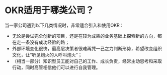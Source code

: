 # OKR适用于哪类公司？

当一家公司遇到以下几类情况时，非常适合引入和使用OKR：
- 无论是尝试完全创新的项目，还是在较为成熟的业务基础上探索新的方向，都在走一条没有成功经验的路；
- 外部环境变化很快，最高层决策者很难再凭一己之力判断形势，希望改变组织文化，让“听见炮火的人呼叫炮火”；
- （相当一部分）知识型员工能对自己的工作、成长负责，经常主动思考和采取行动，同时高管相信他们可以进行自我管理。